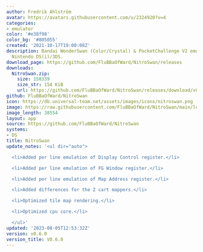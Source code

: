 ```yaml
---
author: Fredrik Ahlström
avatar: https://avatars.githubusercontent.com/u/2324920?v=4
categories:
- emulator
color: '#e38f98'
color_bg: '#805055'
created: '2021-10-17T19:00:08Z'
description: Bandai WonderSwan (Color/Crystal) & PocketChallenge V2 emulator for the
  Nintendo DS(i)/3DS.
download_page: https://github.com/FluBBaOfWard/NitroSwan/releases
downloads:
  NitroSwan.zip:
    size: 158339
    size_str: 154 KiB
    url: https://github.com/FluBBaOfWard/NitroSwan/releases/download/v0.6.0/NitroSwan.zip
github: FluBBaOfWard/NitroSwan
icon: https://db.universal-team.net/assets/images/icons/nitroswan.png
image: https://raw.githubusercontent.com/FluBBaOfWard/NitroSwan/main/logo.png
image_length: 38554
layout: app
source: https://github.com/FluBBaOfWard/NitroSwan
systems:
- DS
title: NitroSwan
update_notes: '<ul dir="auto">

  <li>Added per line emulation of Display Control register.</li>

  <li>Added per line emulation of FG Window register.</li>

  <li>Added per line emulation of Map Address register.</li>

  <li>Added differences for the 2 cart mappers.</li>

  <li>Optimized tile map rendering.</li>

  <li>Optimized cpu core.</li>

  </ul>'
updated: '2023-08-05T12:53:32Z'
version: v0.6.0
version_title: V0.6.0
---
```

